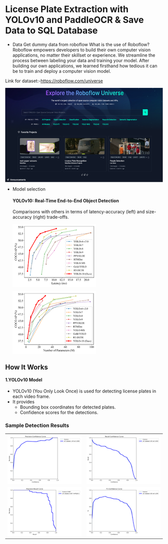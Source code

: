 # License Plate Extraction with YOLOv10 and PaddleOCR & Save Data to SQL Database


* Data 
Get dummy data from roboflow
What is the use of Roboflow?
Roboflow empowers developers to build their own computer vision applications, no matter their skillset or experience. We streamline the process between labeling your data and training your model. After building our own applications, we learned firsthand how tedious it can be to train and deploy a computer vision model.

Link for dataset:-https://roboflow.com/universe

<a href="URL_REDIRECT" target="blank"><img align="center" src="https://github.com/khamkaradinath/Numberplate_detection_using_YOLOv10_and_PaddleOCR/blob/main/image_for_readme/Screenshot%202024-11-26%20114434.png" height="300" /></a>

* Model selection
  #### YOLOv10: Real-Time End-to-End Object Detection
  Comparisons with others in terms of latency-accuracy (left) and size-accuracy (right) trade-offs.

  <a href="URL_REDIRECT" target="blank"><img align="center" src="https://github.com/khamkaradinath/Numberplate_detection_using_YOLOv10_and_PaddleOCR/blob/main/image_for_readme/latency.svg" height="200" /></a>

  <a href="URL_REDIRECT" target="blank"><img align="center" src="https://github.com/khamkaradinath/Numberplate_detection_using_YOLOv10_and_PaddleOCR/blob/main/image_for_readme/params.svg" height="200" /></a>

## How It Works
#### 1.YOLOv10 Model
* YOLOv10 (You Only Look Once) is used for detecting license plates in each video frame.
* It provides
    * Bounding box coordinates for detected plates.
    * Confidence scores for the detections.

<h3>Sample Detection Results</h3>

<table>
  <tr>
    <td><img src="https://github.com/khamkaradinath/Numberplate_detection_using_YOLOv10_and_PaddleOCR/blob/main/image_for_readme/download%20(9).png" alt="Detection 1" width="300"></td>
    <td><img src="https://github.com/khamkaradinath/Numberplate_detection_using_YOLOv10_and_PaddleOCR/blob/main/image_for_readme/download%20(10).png" alt="Detection 2" width="300"></td>
  </tr>
  <tr>
    <td><img src="https://github.com/khamkaradinath/Numberplate_detection_using_YOLOv10_and_PaddleOCR/blob/main/image_for_readme/download%20(11).png" alt="Detection 3" width="300"></td>
    <td><img src="https://github.com/khamkaradinath/Numberplate_detection_using_YOLOv10_and_PaddleOCR/blob/main/image_for_readme/f1.png" alt="Detection 4" width="300"></td>
  </tr>
</table>
  
